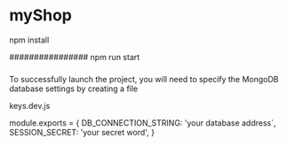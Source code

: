 # myShop

npm install

################
npm run start
###
To successfully launch the project, you will need to specify the MongoDB database settings by creating a file

keys.dev.js

module.exports = {
DB_CONNECTION_STRING: 'your database address`,
SESSION_SECRET: 'your secret word', }
